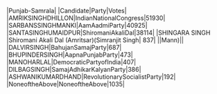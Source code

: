  
|Punjab-Samrala|
|Candidate|Party|Votes|
|AMRIKSINGHDHILLON|IndianNationalCongress|51930|
|SARBANSSINGHMANKI|AamAadmiParty|40925|
|SANTASINGHUMAIDPUR|ShiromaniAkaliDal|38114|
|SHINGARA SINGH      |Shiromani Akali Dal (Amritsar)(Simranjit Singh|  837|
||Mann)||
|DALVIRSINGH|BahujanSamajParty|687|
|BHUPINDERSINGH|AapnaPunjabParty|473|
|MANOHARLAL|DemocraticPartyofIndia|407|
|DILBAGSINGH|SamajAdhikarKalyanParty|386|
|ASHWANIKUMARDHAND|RevolutionarySocialistParty|192|
|NoneoftheAbove|NoneoftheAbove|1035|
